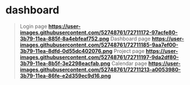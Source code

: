 # dashboard
>Login page
**https://user-images.githubusercontent.com/52748761/72711172-97acfe80-3b79-11ea-885f-8a4ebfeaf752.png**
>Dashboard page
**https://user-images.githubusercontent.com/52748761/72711185-9aa7ef00-3b79-11ea-8dfd-0d55dc402076.png**
>Project page
**https://user-images.githubusercontent.com/52748761/72711197-9da2df80-3b79-11ea-8b5f-3e2298eacfab.png**
>Calendar page
**https://user-images.githubusercontent.com/52748761/72711213-a0053980-3b79-11ea-86fe-e2d359ec9d16.png**
